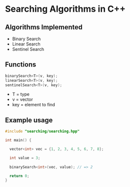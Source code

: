 # Searching Algorithms in C++
## Algorithms Implemented
- Binary Search
- Linear Search
- Sentinel Search

## Functions
```cpp
binarySearch<T>(v, key);
linearSearch<T>(v, key);
sentinelSearch<T>(v, key);
```
- T = type 
- v = vector 
- key = element to find

## Example usage
```cpp
#include "searching/searching.hpp"

int main() {

  vector<int> vec = {1, 2, 3, 4, 5, 6, 7, 8};

  int value = 3;
  
  binarySearch<int>(vec, value); // => 2

  return 0;
}
```
